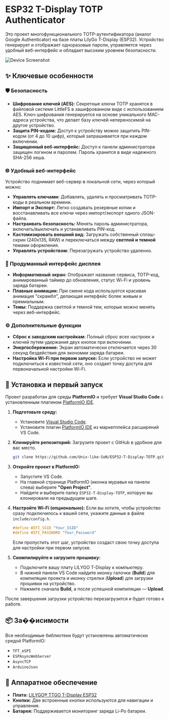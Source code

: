 # ESP32 T-Display TOTP Authenticator

Это проект многофункционального TOTP-аутентификатора (аналог Google Authenticator) на базе платы LilyGo T-Display (ESP32). Устройство генерирует и отображает одноразовые пароли, управляется через удобный веб-интерфейс и обладает высоким уровнем безопасности.

![Device Screenshot](https://via.placeholder.com/400x250.png?text=Device+UI+Screenshot)

## ✨ Ключевые особенности

### 🛡️ Безопасность

*   **Шифрование ключей (AES):** Секретные ключи TOTP хранятся в файловой системе LittleFS в зашифрованном виде с использованием AES. Ключ шифрования генерируется на основе уникального MAC-адреса устройства, что делает базу ключей непереносимой на другое устройство.
*   **Защита PIN-кодом:** Доступ к устройству можно защитить PIN-кодом (от 4 до 10 цифр), который запрашивается при каждом включении.
*   **Защищенный веб-интерфейс:** Доступ к панели администратора защищен логином и паролем. Пароль хранится в виде надежного SHA-256 хеша.

### 🌐 Удобный веб-интерфейс

Устройство поднимает веб-сервер в локальной сети, через который можно:
*   **Управлять ключами:** Добавлять, удалять и просматривать TOTP-коды в реальном времени.
*   **Импорт и Экспорт:** Легко создавать резервные копии и восстанавливать все ключи через импорт/экспорт одного JSON-файла.
*   **Настраивать безопасность:** Менять пароль администратора, включать/выключать и устанавливать PIN-код.
*   **Кастомизировать внешний вид:** Загружать собственный сплэш-скрин (240x135, RAW) и переключаться между **светлой и темной** темами оформления.
*   **Управлять устройством:** Перезагружать устройство удаленно.

### 🎨 Продуманный интерфейс дисплея

*   **Информативный экран:** Отображает название сервиса, TOTP-код, анимированный таймер до обновления, статус Wi-Fi и уровень заряда батареи.
*   **Плавные анимации:** При смене кода используется красивая анимация "скрамбл", делающая интерфейс более живым и премиальным.
*   **Темы:** Поддержка светлой и темной тем, которые можно менять через веб-интерфейс.

### ⚙️ Дополнительные функции

*   **Сброс к заводским настройкам:** Полный сброс всех настроек и ключей путем удержания двух кнопок при включении.
*   **Энергосбережение:** Экран автоматически отключается через 30 секунд бездействия для экономии заряда батареи.
*   **Настройка Wi-Fi при первом запуске:** Если устройство не может подключиться к известной сети, оно создает точку доступа для первоначальной настройки Wi-Fi.

## 🚀 Установка и первый запуск

Проект разработан для среды **PlatformIO** и требует **Visual Studio Code** с установленным плагином [PlatformIO IDE](https://platformio.org/platformio-ide).

1.  **Подготовьте среду:**
    *   Установите [Visual Studio Code](https://code.visualstudio.com/).
    *   Установите плагин [PlatformIO IDE](https://marketplace.visualstudio.com/items?itemName=platformio.platformio-ide) из маркетплейса расширений VS Code.

2.  **Клонируйте репозиторий:**
    Загрузите проект с GitHub в удобное для вас место.
    ```bash
    git clone https://github.com/Unix-like-SoN/ESP32-T-Display-TOTP.git
    ```

3.  **Откройте проект в PlatformIO:**
    *   Запустите VS Code.
    *   На главной странице PlatformIO (иконка муравья на панели слева) выберите **"Open Project"**.
    *   Найдите и выберите папку `ESP32-T-Display-TOTP`, которую вы клонировали на предыдущем шаге.

4.  **Настройте Wi-Fi (опционально):**
    Если вы хотите, чтобы устройство сразу подключилось к вашей сети, укажите данные в файле `include/config.h`.
    ```cpp
    #define WIFI_SSID "Your_SSID"
    #define WIFI_PASSWORD "Your_Password"
    ```
    Если пропустить этот шаг, устройство создаст свою точку доступа для настройки при первом запуске.

5.  **Скомпилируйте и загрузите прошивку:**
    *   Подключите вашу плату LILYGO T-Display к компьютеру.
    *   В нижней панели VS Code найдите иконку галочки (**Build**) для компиляции проекта и иконку стрелки (**Upload**) для загрузки прошивки на устройство.
    *   Нажмите сначала **Build**, а после успешной компиляции — **Upload**.

После завершения загрузки устройство перезагрузится и будет готово к работе.

## 📦 За��исимости

Все необходимые библиотеки будут установлены автоматически средой PlatformIO:
*   `TFT_eSPI`
*   `ESPAsyncWebServer`
*   `AsyncTCP`
*   `ArduinoJson`

## 🔧 Аппаратное обеспечение

*   **Плата:** [LILYGO® TTGO T-Display ESP32](https://www.lilygo.cc/products/t-display)
*   **Кнопки:** Две встроенные кнопки используются для навигации и управления.
*   **Батарея:** Поддерживается мониторинг заряда Li-Po батареи.